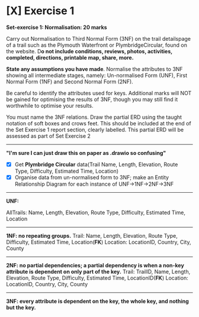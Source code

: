 # [X] Exercise 1

**Set-exercise 1:  Normalisation: 20 marks**

Carry out Normalisation to Third Normal Form (3NF) on the trail detailspage of a trail such as the Plymouth  Waterfront  or  PlymbridgeCircular,  found  on  the  website.   D**o  not  include  conditions, reviews,  photos,  activities,  completed,  directions,  printable  map,  share,  more.**

**State any assumptions you have made**. Normalise the attributes to 3NF showing all intermediate stages, namely:  Un-normalised  Form (UNF), First Normal Form (1NF) and Second Normal Form (2NF).

Be careful to identify the attributes used for keys.  Additional marks will NOT be gained for optimising the results of 3NF, though you may still find it worthwhile to optimise your results.

You must name the 3NF relations. Draw the partial ERD using the taught notation of soft boxes and crows feet. This should be included at the end of the Set Exercise 1 report section, clearly labelled. This partial ERD will be assessed as part of Set Exercise 2

---

**"I'm sure I can just draw this on paper as .drawio so confusing"**

- [X] Get **Plymbridge Circular** data(Trail Name, Length, Elevation, Route Type, Difficulty, Estimated Time, Location)
- [X] Organise data from un-normalised form to 3NF; make an Entity Relationship Diagram for each instance of UNF->1NF->2NF->3NF

---

**UNF:**

AllTrails: Name, Length, Elevation, Route Type, Difficulty, Estimated Time, Location

---

**1NF: no repeating groups.**
Trail: Name, Length, Elevation, Route Type, Difficulty, Estimated Time, Location(**FK**)
Location: LocationID, Country, City, County

---

**2NF: no partial dependencies; a partial dependency is when a non-key attribute is dependent on only part of the key.**
Trail: TrailID, Name, Length, Elevation, Route Type, Difficulty, Estimated Time, LocationID(**FK**)
Location: LocationID, Country, City, County

---

**3NF: every attribute is dependent on the key, the whole key, and nothing but the key.**
